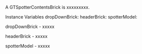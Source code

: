 A GTSpotterContentsBrick is xxxxxxxxx.Instance Variables	dropDownBrick:		<Object>	headerBrick:		<Object>	spotterModel:		<Object>dropDownBrick	- xxxxxheaderBrick	- xxxxxspotterModel	- xxxxx